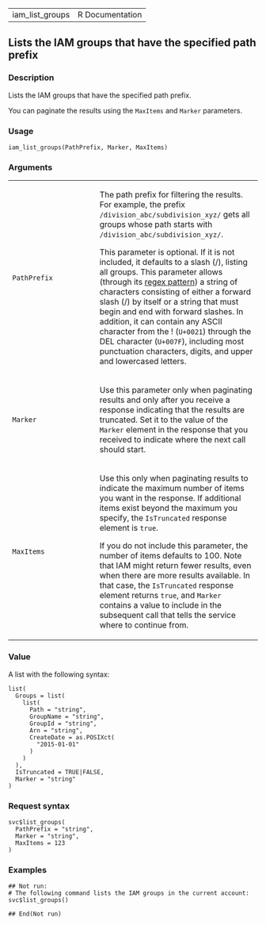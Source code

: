 <table style="width: 100%;">
<tbody>
<tr class="odd">
<td>iam_list_groups</td>
<td style="text-align: right;">R Documentation</td>
</tr>
</tbody>
</table>

## Lists the IAM groups that have the specified path prefix

### Description

Lists the IAM groups that have the specified path prefix.

You can paginate the results using the `MaxItems` and `Marker`
parameters.

### Usage

    iam_list_groups(PathPrefix, Marker, MaxItems)

### Arguments

<table>
<colgroup>
<col style="width: 35%" />
<col style="width: 65%" />
</colgroup>
<tbody>
<tr class="odd">
<td><code id="iam_list_groups_:_PathPrefix">PathPrefix</code></td>
<td><p>The path prefix for filtering the results. For example, the
prefix <code
style="white-space: pre;">⁠/division_abc/subdivision_xyz/⁠</code> gets all
groups whose path starts with <code
style="white-space: pre;">⁠/division_abc/subdivision_xyz/⁠</code>.</p>
<p>This parameter is optional. If it is not included, it defaults to a
slash (/), listing all groups. This parameter allows (through its <a
href="https://en.wikipedia.org/wiki/Regex">regex pattern</a>) a string
of characters consisting of either a forward slash (/) by itself or a
string that must begin and end with forward slashes. In addition, it can
contain any ASCII character from the ! (<code>U+0021</code>) through the
DEL character (<code style="white-space: pre;">⁠U+007F⁠</code>), including
most punctuation characters, digits, and upper and lowercased
letters.</p></td>
</tr>
<tr class="even">
<td><code id="iam_list_groups_:_Marker">Marker</code></td>
<td><p>Use this parameter only when paginating results and only after
you receive a response indicating that the results are truncated. Set it
to the value of the <code>Marker</code> element in the response that you
received to indicate where the next call should start.</p></td>
</tr>
<tr class="odd">
<td><code id="iam_list_groups_:_MaxItems">MaxItems</code></td>
<td><p>Use this only when paginating results to indicate the maximum
number of items you want in the response. If additional items exist
beyond the maximum you specify, the <code>IsTruncated</code> response
element is <code>true</code>.</p>
<p>If you do not include this parameter, the number of items defaults to
100. Note that IAM might return fewer results, even when there are more
results available. In that case, the <code>IsTruncated</code> response
element returns <code>true</code>, and <code>Marker</code> contains a
value to include in the subsequent call that tells the service where to
continue from.</p></td>
</tr>
</tbody>
</table>

### Value

A list with the following syntax:

    list(
      Groups = list(
        list(
          Path = "string",
          GroupName = "string",
          GroupId = "string",
          Arn = "string",
          CreateDate = as.POSIXct(
            "2015-01-01"
          )
        )
      ),
      IsTruncated = TRUE|FALSE,
      Marker = "string"
    )

### Request syntax

    svc$list_groups(
      PathPrefix = "string",
      Marker = "string",
      MaxItems = 123
    )

### Examples

    ## Not run: 
    # The following command lists the IAM groups in the current account:
    svc$list_groups()

    ## End(Not run)
